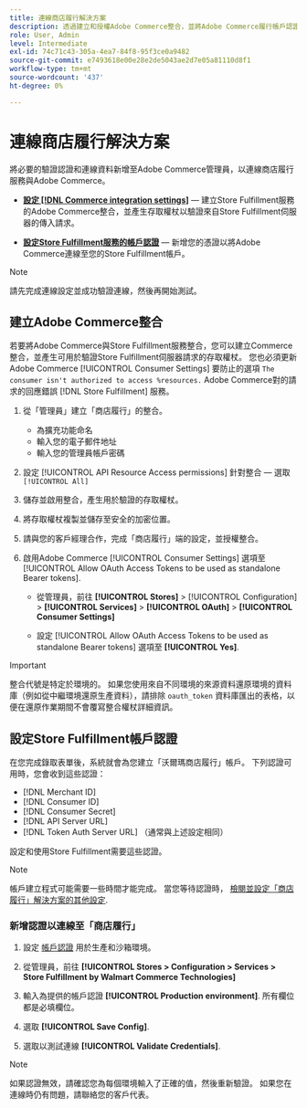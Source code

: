 ```yaml
---
title: 連線商店履行解決方案
description: 透過建立和授權Adobe Commerce整合，並將Adobe Commerce履行帳戶認證新增到Adobe Commerce服務設定，建立與Store Fulfillment解決方案之間的連線。
role: User, Admin
level: Intermediate
exl-id: 74c71c43-305a-4ea7-84f8-95f3ce0a9482
source-git-commit: e7493618e00e28e2de5043ae2d7e05a81110d8f1
workflow-type: tm+mt
source-wordcount: '437'
ht-degree: 0%

---
```


# 連線商店履行解決方案

將必要的驗證認證和連線資料新增至Adobe Commerce管理員，以連線商店履行服務與Adobe Commerce。

- **[設定 [!DNL Commerce integration settings]](#create-an-adobe-commerce-integration)** — 建立Store Fulfillment服務的Adobe Commerce整合，並產生存取權杖以驗證來自Store Fulfillment伺服器的傳入請求。

- **[設定Store Fulfillment服務的帳戶認證](#configure-store-fulfillment-account-credentials)** — 新增您的憑證以將Adobe Commerce連線至您的Store Fulfillment帳戶。

>[!NOTE]
>
>請先完成連線設定並成功驗證連線，然後再開始測試。

## 建立Adobe Commerce整合

若要將Adobe Commerce與Store Fulfillment服務整合，您可以建立Commerce整合，並產生可用於驗證Store Fulfillment伺服器請求的存取權杖。 您也必須更新Adobe Commerce [!UICONTROL Consumer Settings] 要防止的選項 `The consumer isn't authorized to access %resources.` Adobe Commerce對的請求的回應錯誤 [!DNL Store Fulfillment] 服務。

1. 從「管理員」建立「商店履行」的整合。

   - 為擴充功能命名
   - 輸入您的電子郵件地址
   - 輸入您的管理員帳戶密碼

1. 設定 [!UICONTROL API Resource Access permissions] 針對整合 — 選取 `[!UICONTROL All]`

1. 儲存並啟用整合，產生用於驗證的存取權杖。

1. 將存取權杖複製並儲存至安全的加密位置。

1. 請與您的客戶經理合作，完成「商店履行」端的設定，並授權整合。

1. 啟用Adobe Commerce [!UICONTROL Consumer Settings] 選項至 [!UICONTROL Allow OAuth Access Tokens to be used as standalone Bearer tokens].

   - 從管理員，前往 **[!UICONTROL Stores]** >  [!UICONTROL Configuration] > **[!UICONTROL Services]** >  **[!UICONTROL OAuth]** > **[!UICONTROL Consumer Settings]**

   - 設定 [!UICONTROL Allow OAuth Access Tokens to be used as standalone Bearer tokens] 選項至 **[!UICONTROL Yes]**.

>[!IMPORTANT]
>
> 整合代號是特定於環境的。 如果您使用來自不同環境的來源資料還原環境的資料庫（例如從中繼環境還原生產資料），請排除 `oauth_token` 資料庫匯出的表格，以便在還原作業期間不會覆寫整合權杖詳細資訊。


## 設定Store Fulfillment帳戶認證

在您完成錄取表單後，系統就會為您建立「沃爾瑪商店履行」帳戶。 下列認證可用時，您會收到這些認證：

- [!DNL Merchant ID]
- [!DNL Consumer ID]
- [!DNL Consumer Secret]
- [!DNL API Server URL]
- [!DNL Token Auth Server URL] （通常與上述設定相同）

設定和使用Store Fulfillment需要這些認證。

>[!NOTE]
>
>帳戶建立程式可能需要一些時間才能完成。 當您等待認證時， [檢閱並設定「商店履行」解決方案的其他設定](service-config-settings-overview.md).

### 新增認證以連線至「商店履行」

1. 設定 [帳戶認證](enable-general.md) 用於生產和沙箱環境。

1. 從管理員，前往 **[!UICONTROL Stores > Configuration > Services > Store Fulfillment by Walmart Commerce Technologies]**

1. 輸入為提供的帳戶認證 **[!UICONTROL Production environment]**. 所有欄位都是必填欄位。

1. 選取 **[!UICONTROL Save Config]**.

1. 選取以測試連線 **[!UICONTROL Validate Credentials]**.

>[!NOTE]
>
>如果認證無效，請確認您為每個環境輸入了正確的值，然後重新驗證。 如果您在連線時仍有問題，請聯絡您的客戶代表。
